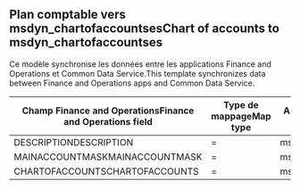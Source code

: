 ## <a name="chart-of-accounts-to-msdyn_chartofaccountses"></a><span data-ttu-id="a568f-101">Plan comptable vers msdyn_chartofaccountses</span><span class="sxs-lookup"><span data-stu-id="a568f-101">Chart of accounts to msdyn_chartofaccountses</span></span>

<span data-ttu-id="a568f-102">Ce modèle synchronise les données entre les applications Finance and Operations et Common Data Service.</span><span class="sxs-lookup"><span data-stu-id="a568f-102">This template synchronizes data between Finance and Operations apps and Common Data Service.</span></span>

<span data-ttu-id="a568f-103">Champ Finance and Operations</span><span class="sxs-lookup"><span data-stu-id="a568f-103">Finance and Operations field</span></span> | <span data-ttu-id="a568f-104">Type de mappage</span><span class="sxs-lookup"><span data-stu-id="a568f-104">Map type</span></span> | <span data-ttu-id="a568f-105">Autre champ Dynamics 365</span><span class="sxs-lookup"><span data-stu-id="a568f-105">Other Dynamics 365 field</span></span> | <span data-ttu-id="a568f-106">Valeur par défaut</span><span class="sxs-lookup"><span data-stu-id="a568f-106">Default value</span></span>
---|---|---|---
<span data-ttu-id="a568f-107">DESCRIPTION</span><span class="sxs-lookup"><span data-stu-id="a568f-107">DESCRIPTION</span></span> | = | <span data-ttu-id="a568f-108">msdyn_description</span><span class="sxs-lookup"><span data-stu-id="a568f-108">msdyn_description</span></span> | 
<span data-ttu-id="a568f-109">MAINACCOUNTMASK</span><span class="sxs-lookup"><span data-stu-id="a568f-109">MAINACCOUNTMASK</span></span> | = | <span data-ttu-id="a568f-110">msdyn_mainaccountmask</span><span class="sxs-lookup"><span data-stu-id="a568f-110">msdyn_mainaccountmask</span></span> | 
<span data-ttu-id="a568f-111">CHARTOFACCOUNTS</span><span class="sxs-lookup"><span data-stu-id="a568f-111">CHARTOFACCOUNTS</span></span> | = | <span data-ttu-id="a568f-112">msdyn_name</span><span class="sxs-lookup"><span data-stu-id="a568f-112">msdyn_name</span></span> | 
